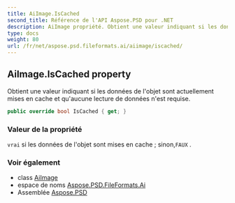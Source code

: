 ```yaml
---
title: AiImage.IsCached
second_title: Référence de l'API Aspose.PSD pour .NET
description: AiImage propriété. Obtient une valeur indiquant si les données de lobjet sont actuellement mises en cache et quaucune lecture de données nest requise.
type: docs
weight: 80
url: /fr/net/aspose.psd.fileformats.ai/aiimage/iscached/
---
```

## AiImage.IsCached property

Obtient une valeur indiquant si les données de l'objet sont actuellement mises en cache et qu'aucune lecture de données n'est requise.

```csharp
public override bool IsCached { get; }
```

### Valeur de la propriété

`vrai` si les données de l'objet sont mises en cache ; sinon,`FAUX` .

### Voir également

* class [AiImage](../)
* espace de noms [Aspose.PSD.FileFormats.Ai](../../aiimage/)
* Assemblée [Aspose.PSD](../../../)


